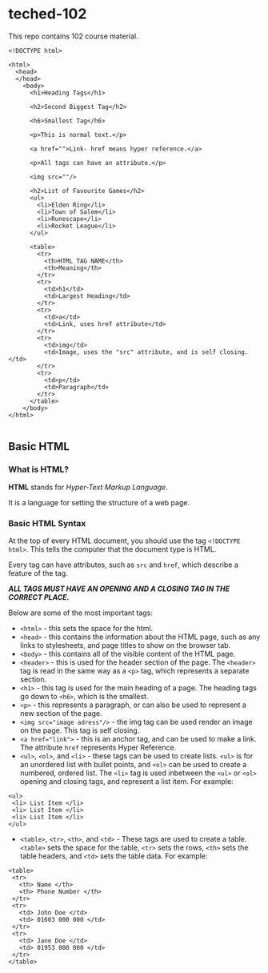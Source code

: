 # teched-102
This repo contains 102 course material.

```
<!DOCTYPE html>

<html>
  <head>
  </head>
    <body>
      <h1>Heading Tags</h1>

      <h2>Second Biggest Tag</h2>
      
      <h6>Smallest Tag</h6>

      <p>This is normal text.</p>

      <a href="">Link- href means hyper reference.</a>
      
      <p>All tags can have an attribute.</p>

      <img src=""/>

      <h2>List of Favourite Games</h2>
      <ul>
        <li>Elden Ring</li>
        <li>Town of Salem</li>
        <li>Runescape</li>
        <li>Rocket League</li>
      </ul>

      <table>
        <tr>
          <th>HTML TAG NAME</th>
          <th>Meaning</th>
        </tr>
        <tr>
          <td>h1</td>
          <td>Largest Heading</td>
        </tr>
        <tr>
          <td>a</td>
          <td>Link, uses href attribute</td>
        </tr>
        <tr>
          <td>img</td>
          <td>Image, uses the "src" attribute, and is self closing.</td>
        </tr>
        <tr>
          <td>p</td>
          <td>Paragraph</td>
        </tr>
      </table>
    </body>
</html>


```

## Basic HTML

### What is HTML?
**HTML** stands for *Hyper-Text Markup Language*. 

It is a language for setting the structure of a web page.

### Basic HTML Syntax

At the top of every HTML document, you should use the tag `<!DOCTYPE html>`. This tells the computer that the document type is HTML. 

Every tag can have attributes, such as `src` and `href`, which describe a feature of the tag. 

***ALL TAGS MUST HAVE AN OPENING AND A CLOSING TAG IN THE CORRECT PLACE.***

Below are some of the most important tags:

- `<html>` - this sets the space for the html.
- `<head>` - this contains the information about the HTML page, such as any links to stylesheets, and page titles to show on the browser tab.
- `<body>` - this contains all of the visible content of the HTML page.
- `<header>` - this is used for the header section of the page. The `<header>` tag is read in the same way as a `<p>` tag, which represents a separate section.
- `<h1>` - this tag is used for the main heading of a page. The heading tags go down to `<h6>`, which is the smallest.
- `<p>` - this represents a paragraph, or can also be used to represent a new section of the page.
- `<img src="image adress"/>` - the img tag can be used render an image on the page. This tag is self closing.
- `<a href="link">` - this is an anchor tag, and can be used to make a link. The attribute `href` represents Hyper Reference. 
- `<ul>`, `<ol>`, and `<li>` - these tags can be used to create lists. `<ul>` is for an unordered list with bullet points, and `<ol>` can be used to create a numbered, ordered list. The `<li>` tag is used inbetween the `<ul>` or `<ol>` opening and closing tags, and represent a list item. For example:
 
 ```
 <ul>
  <li> List Item </li>
  <li> List Item </li>
  <li> List Item </li>
 </ul>
 ```
 
 - `<table>`, `<tr>`, `<th>`, and `<td>` - These tags are used to create a table. `<table>` sets the space for the table, `<tr>` sets the rows, `<th>` sets the table headers, and `<td>` sets the table data. For example:
 
 ```
 <table>
  <tr>
    <th> Name </th>
    <th> Phone Number </th>
  </tr>
  <tr>
    <td> John Doe </td>
    <td> 01603 000 000 </td>
  </tr>
  <tr>
    <td> Jane Doe </td>
    <td> 01953 000 000 </td>
  </tr>
 </table>
 ```



